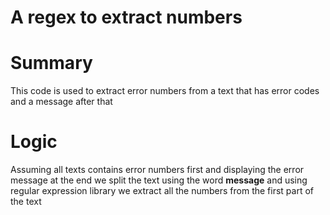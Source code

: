# A regex to extract numbers
# Summary
This code is used to extract error numbers from a text that has error codes and a message after that
# Logic
Assuming all texts contains error numbers first and displaying the error message at the end we split the text using the word **message** and using regular expression library we extract all the numbers from the first part of the text

